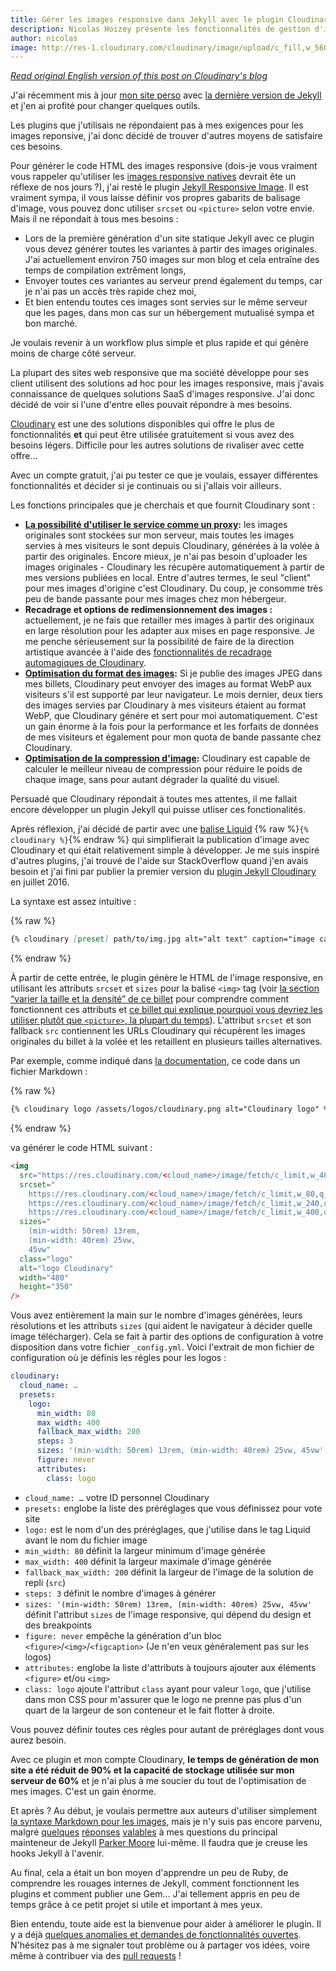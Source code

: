 ```yaml
---
title: Gérer les images responsive dans Jekyll avec le plugin Cloudinary
description: Nicolas Hoizey présente les fonctionnalités de gestion d'images responsive offertes par le plugin Cloudinary qu'il a développé pour Jekyll.
author: nicolas
image: http://res-1.cloudinary.com/cloudinary/image/upload/c_fill,w_560/dpr_1.0/jekyll_cloudinary_plugin.png
---
```


_[Read original English version of this post on Cloudinary's blog ](http://cloudinary.com/blog/how_i_used_cloudinary_to_solve_responsive_image_needs_in_my_jekyll_website_and_shared_the_magic_in_a_plugin)_

J'ai récemment mis à jour [mon site perso](https://nicolas-hoizey.com) avec [la dernière version de Jekyll](https://jekyllrb.com/news/2015/10/26/jekyll-3-0-released/) et j'en ai profité pour changer quelques outils.

Les plugins que j'utilisais ne répondaient pas à mes exigences pour les images reponsive, j'ai donc décidé de trouver d'autres moyens de satisfaire ces besoins.

Pour générer le code HTML des images responsive (dois-je vous vraiment vous rappeler qu'utiliser les [images responsive natives](http://responsiveimages.org/) devrait ête un réflexe de nos jours ?), j'ai resté le plugin [Jekyll Responsive Image](https://github.com/wildlyinaccurate/jekyll-responsive-image). Il est vraiment sympa, il vous laisse définir vos propres gabarits de balisage d'image, vous pouvez donc utiliser `srcset` ou `<picture>` selon votre envie. Mais il ne répondait à tous mes besoins :

- Lors de la première génération d'un site statique Jekyll avec ce plugin vous devez générer toutes les variantes à partir des images originales. J'ai actuellement environ 750 images sur mon blog et cela entraîne des temps de compilation extrêment longs,
- Envoyer toutes ces variantes au serveur prend également du temps, car je n'ai pas un accès très rapide chez moi,
- Et bien entendu toutes ces images sont servies sur le même serveur que les pages, dans mon cas sur un hébergement mutualisé sympa et bon marché.

Je voulais revenir à un workflow plus simple et plus rapide et qui génère moins de charge côté serveur.

La plupart des sites web responsive que ma société développe pour ses client utilisent des solutions ad hoc pour les images responsive, mais j'avais connaissance de quelques solutions SaaS d'images responsive. J'ai donc décidé de voir si l'une d'entre elles pouvait répondre à mes besoins.

[Cloudinary](http://cloudinary.com/) est une des solutions disponibles qui offre le plus de fonctionnalités **et** qui peut être utilisée gratuitement si vous avez des besoins légers. Difficile pour les autres solutions de rivaliser avec cette offre…

Avec un compte gratuit, j'ai pu tester ce que je voulais, essayer différentes fonctionnalités et décider si je continuais ou si j'allais voir ailleurs.

Les fonctions principales que je cherchais et que fournit Cloudinary sont :

- **[La possibilité d'utiliser le service comme un proxy](http://cloudinary.com/documentation/upload_images#auto_fetching_remote_images):** les images originales sont stockées sur mon serveur, mais toutes les images servies à mes visiteurs le sont depuis Cloudinary, générées à la volée à partir des originales. Encore mieux, je n'ai pas besoin d'uploader les images originales - Cloudinary les récupère automatiquement à partir de mes versions publiées en local. Entre d'autres termes, le seul "client" pour mes images d'origine c'est Cloudinary. Du coup, je consomme très peu de bande passante pour mes images chez mon hébergeur.
- **Recadrage et options de redimensionnement des images :** actuellement, je ne fais que retailler mes images à partir des originaux en large résolution pour les adapter aux mises en page responsive. Je me penche sérieusement sur la possibilité de faire de la direction artistique avancée à l'aide des [fonctionnalités de recadrage automagiques de Cloudinary](http://cloudinary.com/blog/introducing_smart_cropping_intelligent_quality_selection_and_automated_responsive_images).
- **[Optimisation du format des images](http://cloudinary.com/documentation/image_transformations#automatic_format_selection):** Si je publie des images JPEG dans mes billets, Cloudinary peut envoyer des images au format WebP aux visiteurs s'il est supporté par leur navigateur. Le mois dernier, deux tiers des images servies par Cloudinary à mes visiteurs étaient au format WebP, que Cloudinary génére et sert pour moi automatiquement. C'est un gain énorme à la fois pour la performance et les forfaits de données de mes visiteurs et également pour mon quota de bande passante chez Cloudinary.
- **[Optimisation de la compression d'image](http://cloudinary.com/documentation/image_transformations#automatic_quality_and_encoding_settings):** Cloudinary est capable de calculer le meilleur niveau de compression pour réduire le poids de chaque image, sans pour autant dégrader la qualité du visuel.

Persuadé que Cloudinary répondait à toutes mes attentes, il me fallait encore développer un plugin Jekyll qui puisse utliser ces fonctionalités.

Après réflexion, j'ai décidé de partir avec une  [balise Liquid](https://github.com/Shopify/liquid/wiki/Liquid-for-Designers) {% raw %}`{% cloudinary %}`{% endraw %} qui simplifierait la publication d'image avec Cloudinary et qui était relativement simple à développer. Je me suis inspiré d'autres plugins, j'ai trouvé de l'aide sur StackOverflow quand j'en avais besoin et j'ai fini par publier la premier version du [plugin Jekyll Cloudinary](https://nhoizey.github.io/jekyll-cloudinary/) en juillet 2016.

La syntaxe est assez intuitive :

{% raw %}
```markdown
{% cloudinary [preset] path/to/img.jpg alt="alt text" caption="image caption" %}
```
{% endraw %}

À partir de cette entrée, le plugin génère le HTML de l'image responsive, en utilisant les attributs `srcset` et `sizes` pour la balise `<img>` tag (voir [la section “varier la taille et la densité” de ce billet](https://jakearchibald.com/2015/anatomy-of-responsive-images/#varying-size-and-density) pour comprendre comment fonctionnent ces attributs et [ce billet qui explique pourquoi vous devriez les utiliser plutôt que `<picture>`, la plupart du temps](https://cloudfour.com/thinks/dont-use-picture-most-of-the-time/)).
L'attribut `srcset` et son fallback `src` contiennent les URLs Cloudinary qui récupèrent les images originales du billet à la volée et les retaillent en plusieurs tailles alternatives.

Par exemple, comme indiqué dans [la documentation](https://nhoizey.github.io/jekyll-cloudinary/#live-example), ce code dans un fichier Markdown :

{% raw %}
```markdown
{% cloudinary logo /assets/logos/cloudinary.png alt="Cloudinary logo" %}
```
{% endraw %}

va générer le code HTML suivant :

```html
<img
  src="https://res.cloudinary.com/<cloud_name>/image/fetch/c_limit,w_480,q_auto,f_auto/https://<domain>/assets/logos/cloudinary.png"
  srcset="
    https://res.cloudinary.com/<cloud_name>/image/fetch/c_limit,w_80,q_auto,f_auto/https://<domain>/assets/logos/cloudinary.png 80w,
    https://res.cloudinary.com/<cloud_name>/image/fetch/c_limit,w_240,q_auto,f_auto/https://<domain>/assets/logos/cloudinary.png 240w,
    https://res.cloudinary.com/<cloud_name>/image/fetch/c_limit,w_400,q_auto,f_auto/https://<domain>/assets/logos/cloudinary.png 400w"
  sizes="
    (min-width: 50rem) 13rem,
    (min-width: 40rem) 25vw,
    45vw"
  class="logo"
  alt="logo Cloudinary"
  width="480"
  height="350"
/>
```

Vous avez entièrement la main sur le nombre d'images générées, leurs résolutions et les attributs `sizes` (qui aident le navigateur à décider quelle image télécharger).
Cela se fait à partir des options de configuration à votre disposition dans votre
fichier `_config.yml`. Voici l'extrait de mon fichier de configuration où je définis les régles pour les logos :

```yaml
cloudinary:
  cloud_name: …
  presets:
    logo:
      min_width: 80
      max_width: 400
      fallback_max_width: 200
      steps: 3
      sizes: '(min-width: 50rem) 13rem, (min-width: 40rem) 25vw, 45vw'
      figure: never
      attributes:
        class: logo
```

- `cloud_name: …` votre ID personnel Cloudinary
- `presets:` englobe la liste des préréglages que vous définissez pour vote site
- `logo:` est le nom d'un des préréglages, que j'utilise dans le tag Liquid avant le nom du fichier image
- `min_width: 80` définit la largeur minimum d'image générée
- `max_width: 400` définit la largeur maximale d'image générée
- `fallback_max_width: 200` définit la largeur de l'image de la solution de repli (`src`)
- `steps: 3` définit le nombre d'images à générer
- `sizes: '(min-width: 50rem) 13rem, (min-width: 40rem) 25vw, 45vw'` définit l'attribut `sizes` de l'image responsive, qui dépend du design et des breakpoints
- `figure: never` empêche la génération d'un bloc `<figure>`/`<img>`/`<figcaption>`  (Je n'en veux généralement pas sur les logos)
- `attributes:` englobe la liste d'attributs à toujours ajouter aux éléments `<figure>` et/ou `<img>`
- `class: logo` ajoute l'attribut `class` ayant pour valeur `logo`, que j'utilise dans mon CSS pour m'assurer que le logo ne prenne pas plus d'un quart de la largeur de son conteneur et le fait flotter à droite.

Vous pouvez définir toutes ces régles pour autant de préréglages dont vous aurez besoin.

Avec ce plugin et mon compte Cloudinary, **le temps de génération de mon site a été réduit de 90% et la capacité de stockage utilisée sur mon serveur de 60%** et je n'ai plus à me soucier du tout de l'optimisation de mes images. C'est un gain énorme.

Et après ? Au début, je voulais permettre aux auteurs d'utiliser simplement [la syntaxe Markdown pour les images](http://kramdown.gettalong.org/syntax.html#images), mais je n'y suis pas encore parvenu, malgré [quelques](http://stackoverflow.com/questions/35614552/with-jekyll-3-can-i-transform-a-posts-markdown-before-actual-markdown-parsing) [réponses](https://github.com/jekyll/jekyll/issues/5099) [valables](http://stackoverflow.com/questions/38126629/how-is-the-priority-flag-in-jekyll-plugins-supposed-to-work) à mes questions du principal mainteneur de Jekyll [Parker Moore](https://github.com/parkr) lui-même. Il faudra que je creuse les hooks Jekyll à l'avenir.

Au final, cela a était un bon moyen d'apprendre un peu de Ruby, de comprendre les rouages internes de Jekyll, comment fonctionnent les plugins et comment publier une Gem… J'ai tellement appris en peu de temps grâce à ce petit projet si utile et important à mes yeux.

Bien entendu, toute aide est la bienvenue pour aider à améliorer le plugin. Il y a déjà [quelques anomalies et demandes de fonctionnalités ouvertes](https://github.com/nhoizey/jekyll-cloudinary/issues). N'hésitez pas à me signaler tout problème ou à partager vos idées, voire même à contribuer via des [pull requests](https://github.com/nhoizey/jekyll-cloudinary/pulls) !
